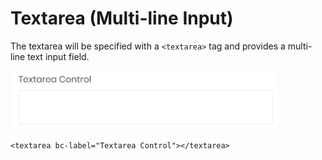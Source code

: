 # Textarea (Multi-line Input)

The textarea will be specified with a `<textarea>` tag and provides a multi-line text input field.

<img src="img/textarea_01.png" width="427" alt="Mecons Textarea Control">

```markup
<textarea bc-label="Textarea Control"></textarea>
```